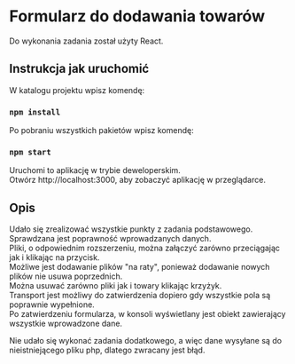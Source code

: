 # Formularz do dodawania towarów

Do wykonania zadania został użyty React.

## Instrukcja jak uruchomić

W katalogu projektu wpisz komendę:

### `npm install`

Po pobraniu wszystkich pakietów wpisz komendę:

### `npm start`

Uruchomi to aplikację w trybie deweloperskim.\
Otwórz http://localhost:3000, aby zobaczyć aplikację w przeglądarce.

## Opis

Udało się zrealizować wszystkie punkty z zadania podstawowego.\
Sprawdzana jest poprawność wprowadzanych danych.\
Pliki, o odpowiednim rozszerzeniu, można załączyć zarówno przeciągając jak i klikając na przycisk.\
Możliwe jest dodawanie plików "na raty", ponieważ dodawanie nowych plików nie usuwa poprzednich.\
Można usuwać zarówno pliki jak i towary klikając krzyżyk.\
Transport jest możliwy do zatwierdzenia dopiero gdy wszystkie pola są poprawnie wypełnione.\
Po zatwierdzeniu formularza, w konsoli wyświetlany jest obiekt zawierający wszystkie wprowadzone dane.

Nie udało się wykonać zadania dodatkowego, a więc dane wysyłane są do nieistniejącego pliku php, dlatego zwracany jest błąd.
